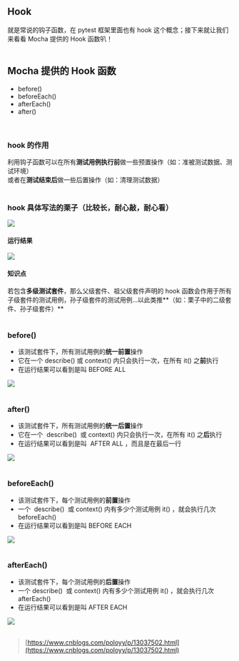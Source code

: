 
## Hook
就是常说的钩子函数，在 pytest 框架里面也有 hook 这个概念；接下来就让我们来看看 Mocha 提供的 Hook 函数叭！  
 

## Mocha 提供的 Hook 函数

- before()
- beforeEach()
- afterEach()
- after()

 

### hook 的作用
利用钩子函数可以在所有**测试用例执行前**做一些预置操作（如：准被测试数据、测试环境）  
或者在**测试结束后**做一些后置操作（如：清理测试数据）  
 

### hook 具体写法的栗子（比较长，耐心敲，耐心看）
![](https://img2020.cnblogs.com/blog/1896874/202006/1896874-20200603140328124-324322765.png)

#### 运行结果
![](https://img2020.cnblogs.com/blog/1896874/202006/1896874-20200603140341751-1760493878.png)

#### 知识点
若包含**多级测试套件**，那么父级套件、祖父级套件声明的 hook 函数会作用于所有子级套件的测试用例，孙子级套件的测试用例...以此类推**（如：栗子中的二级套件、孙子级套件）**  
 

### before()

- 该测试套件下，所有测试用例的**统一前置**操作
- 它在一个 describe() 或 context() 内只会执行一次，在所有 it() 之**前**执行
- 在运行结果可以看到是叫 BEFORE ALL

![](https://img2020.cnblogs.com/blog/1896874/202006/1896874-20200603141040916-1221477156.png)  
 

### after()

- 该测试套件下，所有测试用例的**统一后置**操作
- 它在一个  describe()  或 context() 内只会执行一次，在所有 it() 之**后**执行
- 在运行结果可以看到是叫  AFTER ALL ，而且是在最后一行

![](https://img2020.cnblogs.com/blog/1896874/202006/1896874-20200603143332828-2141197321.png)  
 

### beforeEach()

- 该测试套件下，每个测试用例的**前置**操作
- 一个  describe()  或 context() 内有多少个测试用例 it() ，就会执行几次 beforeEach()
- 在运行结果可以看到是叫 BEFORE EACH

![](https://img2020.cnblogs.com/blog/1896874/202006/1896874-20200603143725036-2104234506.png)  
 

### afterEach()

- 该测试套件下，每个测试用例的**后置**操作
- 一个 describe()  或 context() 内有多少个测试用例 it() ，就会执行几次  afterEach()  
- 在运行结果可以看到是叫 AFTER EACH 

![](https://img2020.cnblogs.com/blog/1896874/202006/1896874-20200603144438601-530517176.png)  
 

> [https://www.cnblogs.com/poloyy/p/13037502.html](https://www.cnblogs.com/poloyy/p/13037502.html)

